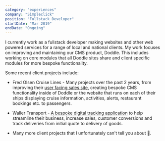 ```yaml
---
category: "experiences"
company: "Simpleclick"
position: "Fullstack Developer"
startDate: "Mar 2019"
endDate: "Ongoing"
---
```


I currently work as a fullstack developer making websites and other web powered services for a range of local and national clients. My work focuses on improving and maintaining our CMS product, Doddle. This includes working on core modules that all Doddle sites share and client specific modules for more bespoke functionality.

Some recent client projects include:

- Fred Olsen Cruise Lines - Many projects over the past 2 years, from improving their <a class="animated-link" href="https://www.fredolsencruises.com/">user facing sales site</a>, creating bespoke CMS functionality inside of Doddle or the website that runs on each of their ships displaying cruise information, activities, alerts, restaurant bookings etc. to passengers.

- Waller Transport - <a class="animated-link" href="https://uktechnews.co.uk/2021/02/02/waller-transport-services-launches-new-transport-operating-system-designed-by-simpleclick/">A bespoke digital tracking application</a> to help streamline their business, increase sales, customer conversions and track deliveries from initial quote to delivery of goods.

- Many more client projects that I unfortunately can't tell you about 🤫.
